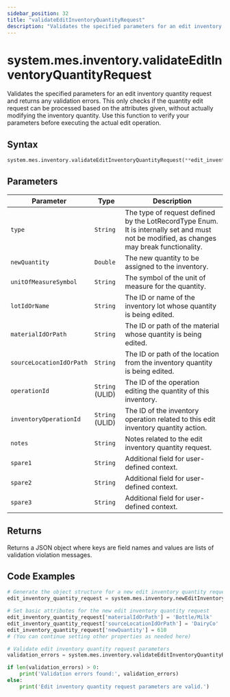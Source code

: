 ```yaml
---
sidebar_position: 32
title: "validateEditInventoryQuantityRequest"
description: "Validates the specified parameters for an edit inventory quantity request and returns any validation errors."
---
```


# system.mes.inventory.validateEditInventoryQuantityRequest

Validates the specified parameters for an edit inventory quantity request and returns any validation errors. This only checks if the quantity edit request can be processed based on the attributes given, without actually modifying the inventory quantity. Use this function to verify your parameters before executing the actual edit operation.

## Syntax

```python
system.mes.inventory.validateEditInventoryQuantityRequest(**edit_inventory_quantity_request)
```

## Parameters

| Parameter                | Type            | Description                                                                                                                               |
|--------------------------|-----------------|-------------------------------------------------------------------------------------------------------------------------------------------|
| `type`                   | `String`        | The type of request defined by the LotRecordType Enum. It is internally set and must not be modified, as changes may break functionality. |
| `newQuantity`            | `Double`        | The new quantity to be assigned to the inventory.                                                                                         |
| `unitOfMeasureSymbol`    | `String`        | The symbol of the unit of measure for the quantity.                                                                                       |
| `lotIdOrName`            | `String`        | The ID or name of the inventory lot whose quantity is being edited.                                                                       |
| `materialIdOrPath`       | `String`        | The ID or path of the material whose quantity is being edited.                                                                            |
| `sourceLocationIdOrPath` | `String`        | The ID or path of the location from the inventory quantity is being edited.                                                               |
| `operationId`            | `String` (ULID) | The ID of the operation editing the quantity of this inventory.                                                                           |
| `inventoryOperationId`   | `String` (ULID) | The ID of the inventory operation related to this edit inventory quantity action.                                                         |
| `notes`                  | `String`        | Notes related to the edit inventory quantity request.                                                                                     |
| `spare1`                 | `String`        | Additional field for user-defined context.                                                                                                |
| `spare2`                 | `String`        | Additional field for user-defined context.                                                                                                |
| `spare3`                 | `String`        | Additional field for user-defined context.                                                                                                |

## Returns

Returns a JSON object where keys are field names and values are lists of validation violation messages.

## Code Examples

```python
# Generate the object structure for a new edit inventory quantity request object with no initial arguments
edit_inventory_quantity_request = system.mes.inventory.newEditInventoryQuantityRequest()

# Set basic attributes for the new edit inventory quantity request
edit_inventory_quantity_request['materialIdOrPath'] = 'Bottle/Milk'
edit_inventory_quantity_request['sourceLocationIdOrPath'] = 'DairyCo'
edit_inventory_quantity_request['newQuantity'] = 610
# (You can continue setting other properties as needed here)

# Validate edit inventory quantity request parameters
validation_errors = system.mes.inventory.validateEditInventoryQuantityRequest(**edit_inventory_quantity_request)

if len(validation_errors) > 0:
    print('Validation errors found:', validation_errors)
else:
    print('Edit inventory quantity request parameters are valid.')
```
